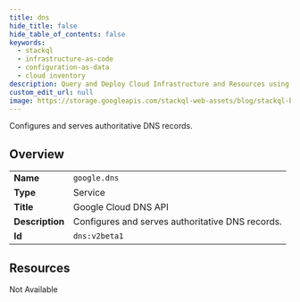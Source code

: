 ```yaml
---
title: dns
hide_title: false
hide_table_of_contents: false
keywords:
  - stackql
  - infrastructure-as-code
  - configuration-as-data
  - cloud inventory
description: Query and Deploy Cloud Infrastructure and Resources using SQL
custom_edit_url: null
image: https://storage.googleapis.com/stackql-web-assets/blog/stackql-blog-post-featured-image.png
---
```

Configures and serves authoritative DNS records.  
    

## Overview
<table><tbody>
<tr><td><b>Name</b></td><td><code>google.dns</code></td></tr>
<tr><td><b>Type</b></td><td>Service</td></tr>
<tr><td><b>Title</b></td><td>Google Cloud DNS API</td></tr>
<tr><td><b>Description</b></td><td>Configures and serves authoritative DNS records.</td></tr>
<tr><td><b>Id</b></td><td><code>dns:v2beta1</code></td></tr>
</tbody></table>

## Resources
<div class="row"><div class="providerDocColumn">Not Available</div></div>